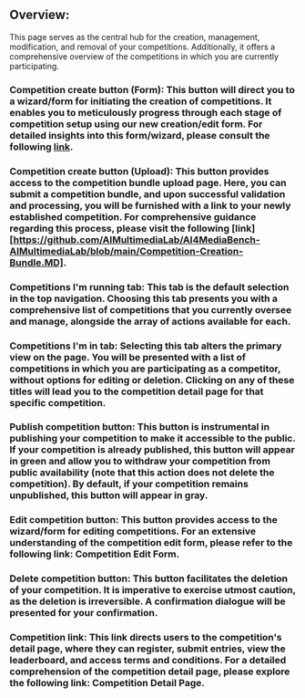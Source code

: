 ## Overview:
This page serves as the central hub for the creation, management, modification, and removal of your competitions. Additionally, it offers a comprehensive overview of the competitions in which you are currently participating.

### Competition create button (Form): This button will direct you to a wizard/form for initiating the creation of competitions. It enables you to meticulously progress through each stage of competition setup using our new creation/edit form. For detailed insights into this form/wizard, please consult the following [link](https://github.com/AIMultimediaLab/AI4MediaBench-AIMultimediaLab/blob/main/Competition-Creation-Form.MD).

### Competition create button (Upload): This button provides access to the competition bundle upload page. Here, you can submit a competition bundle, and upon successful validation and processing, you will be furnished with a link to your newly established competition. For comprehensive guidance regarding this process, please visit the following [link][https://github.com/AIMultimediaLab/AI4MediaBench-AIMultimediaLab/blob/main/Competition-Creation-Bundle.MD].

### Competitions I'm running tab: This tab is the default selection in the top navigation. Choosing this tab presents you with a comprehensive list of competitions that you currently oversee and manage, alongside the array of actions available for each.

### Competitions I'm in tab: Selecting this tab alters the primary view on the page. You will be presented with a list of competitions in which you are participating as a competitor, without options for editing or deletion. Clicking on any of these titles will lead you to the competition detail page for that specific competition.

### Publish competition button: This button is instrumental in publishing your competition to make it accessible to the public. If your competition is already published, this button will appear in green and allow you to withdraw your competition from public availability (note that this action does not delete the competition). By default, if your competition remains unpublished, this button will appear in gray.

### Edit competition button: This button provides access to the wizard/form for editing competitions. For an extensive understanding of the competition edit form, please refer to the following link: Competition Edit Form.

### Delete competition button: This button facilitates the deletion of your competition. It is imperative to exercise utmost caution, as the deletion is irreversible. A confirmation dialogue will be presented for your confirmation.

### Competition link: This link directs users to the competition's detail page, where they can register, submit entries, view the leaderboard, and access terms and conditions. For a detailed comprehension of the competition detail page, please explore the following link: Competition Detail Page.
